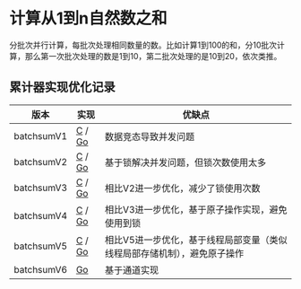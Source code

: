 # 计算从1到n自然数之和

分批次并行计算，每批次处理相同数量的数。比如计算1到100的和，分10批次计算，那么第一次批次处理的数是1到10，第二批次处理的是10到20，依次类推。

## 累计器实现优化记录

版本 | 实现 | 优缺点
--- | --- | ---
batchsumV1 |  [C](./batchsumV1.c) / [Go](./go/batchsumV1.go) | 数据竞态导致并发问题
batchsumV2 | [C](./batchsumV2.c) / [Go](./go/batchsumV2.go) | 基于锁解决并发问题，但锁次数使用太多
batchsumV3 | [C](./batchsumV3.c) / [Go](./go/batchsumV3.go) | 相比V2进一步优化，减少了锁使用次数
batchsumV4 | [C](./batchsumV4.c) / [Go](./go/batchsumV4.go)| 相比V3进一步优化，基于原子操作实现，避免使用到锁
batchsumV5 | [C](./batchsumV5.c) / [Go](./go/batchsumV5.go)   | 相比V5进一步优化，基于线程局部变量（类似线程局部存储机制），避免原子操作
batchsumV6 | [Go](./go/batchsumV6.go)   | 基于通道实现